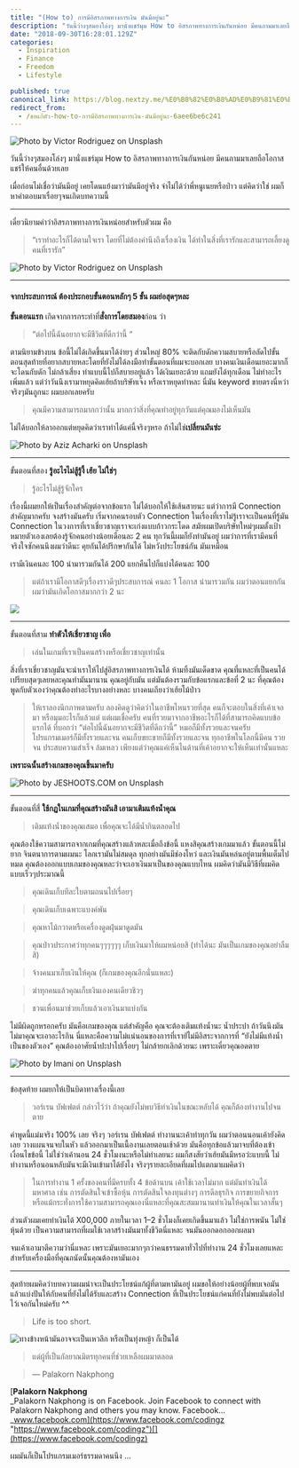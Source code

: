 ```yaml
---
title: "(How to) การมีอิสรภาพทางการเงิน มันมีอยู่นะ"
description: "วันนี้ว่างๆสมองโล่งๆ มานั่งแชร์มุม How to อิสรภาพทางการเงินกันหน่อย มีคนถามมาเลยถือโอกาสแชร์ให้คนอื่นด้วยเลย เมื่อก่อนไม่เชื่อว่ามันมีอยู่ เคยโดนแย้งมาว่ามันมีอยู่จริง จำไม่ได้ว่าพี่หนูเนยหรือป่าว…"
date: "2018-09-30T16:28:01.129Z"
categories: 
  - Inspiration
  - Finance
  - Freedom
  - Lifestyle

published: true
canonical_link: https://blog.nextzy.me/%E0%B8%82%E0%B8%AD%E0%B9%81%E0%B8%81%E0%B9%89%E0%B8%95%E0%B8%B1%E0%B8%A7-how-to-%E0%B8%81%E0%B8%B2%E0%B8%A3%E0%B8%A1%E0%B8%B5%E0%B8%AD%E0%B8%B4%E0%B8%AA%E0%B8%A3%E0%B8%A0%E0%B8%B2%E0%B8%9E%E0%B8%97%E0%B8%B2%E0%B8%87%E0%B8%81%E0%B8%B2%E0%B8%A3%E0%B9%80%E0%B8%87%E0%B8%B4%E0%B8%99-%E0%B8%A1%E0%B8%B1%E0%B8%99%E0%B8%A1%E0%B8%B5%E0%B8%AD%E0%B8%A2%E0%B8%B9%E0%B9%88%E0%B8%99%E0%B8%B0-6aee6be6c241
redirect_from:
  - /ขอแก้ตัว-how-to-การมีอิสรภาพทางการเงิน-มันมีอยู่นะ-6aee6be6c241
---
```


![Photo by [Victor Rodriguez](https://unsplash.com/photos/pWOdBS_l9LQ?utm_source=unsplash&utm_medium=referral&utm_content=creditCopyText) on [Unsplash](https://unsplash.com/search/photos/freedom?utm_source=unsplash&utm_medium=referral&utm_content=creditCopyText)](./asset-1)

วันนี้ว่างๆสมองโล่งๆ มานั่งแชร์มุม How to อิสรภาพทางการเงินกันหน่อย มีคนถามมาเลยถือโอกาสแชร์ให้คนอื่นด้วยเลย

เมื่อก่อนไม่เชื่อว่ามันมีอยู่ เคยโดนแย้งมาว่ามันมีอยู่จริง จำไม่ได้ว่าพี่หนูเนยหรือป่าว แต่คิดว่าใช่ ผมก็หาคำตอบมาเรื่อยๆจนเกิดบทความนี้

---

เดี๋ยวนิยามคำว่าอิสรภาพทางการเงินหน่อยสำหรับตัวผม คือ

> “เราทำอะไรก็ได้ตามใจเรา โดยที่ไม่ต้องคำนึงถึงเรื่องเงิน ได้ทำในสิ่งที่เรารักและสามารถเลี้ยงดูคนที่เรารัก”

![Photo by [Victor Rodriguez](https://unsplash.com/photos/pWOdBS_l9LQ?utm_source=unsplash&utm_medium=referral&utm_content=creditCopyText) on [Unsplash](https://unsplash.com/search/photos/freedom?utm_source=unsplash&utm_medium=referral&utm_content=creditCopyText)](./asset-2)

---

#### **จากประสบการณ์ ต้องประกอบขั้นตอนหลักๆ 5 ขั้น ผมย่อสุดๆหละ**

**ขั้นตอนแรก** เกิดจากการกระทำที่**สั่งการโดยสมอง**ก่อน ว่า

> “ต่อไปนี้ฉันอยากจะมีชีวิตที่ดีกว่านี้ “

ตามนิยามข้างบน ข้อนี้ไม่ได้เกิดขึ้นมาได้ง่ายๆ ส่วนใหญ่ 80% จะติดกับดักความสบายหรือลัดไปขั้นตอนสุดท้ายที่อยากสบายหละโดยที่ยังไม่ได้ลงมือทำขั้นตอนที่ผมจะบอกเลย บางคนเงินเดือนเยอะมากก็จะโดนกับดัก ไม่กล้าเสี่ยง ทำแบบนี้ไปก็สบายอยู่แล้ว ได้เงินเยอะด้วย แถมยังได้ทุกเดือน ไม่ทำอะไรเพิ่มแล้ว แต่ว่าวันนึงเรามาหยุดคิดเฮ้ยถ้าบริษัทเจ๊ง หรือเราหยุดทำหละ นี่มัน keyword ขายตรงนี่หว่า จริงๆมันถูกนะ ผมบอกเลยครับ

> คุณมีความสามารถมากกว่านั้น มากกว่าสิ่งที่คุณทำอยู่ทุกวันแต่คุณมองไม่เห็นมัน

ไม่ได้บอกให้ลาออกแต่หยุดคิดว่าเราทำได้แค่นี้จริงๆหรอ ถ้าไม่ใช่**เปลี่ยนมันซ่ะ**

![Photo by [Aziz Acharki](https://unsplash.com/photos/PUvPZckRnOg?utm_source=unsplash&utm_medium=referral&utm_content=creditCopyText) on [Unsplash](https://unsplash.com/search/photos/change?utm_source=unsplash&utm_medium=referral&utm_content=creditCopyText)](./asset-3)

---

ขั้นตอนที่สอง **รู้อะไรไม่สู้รู้งี้ เฮ้ย ไม่ใช่ๆ**

> รู้อะไรไม่สู้รู้จักใคร

เรื่องนี้ผมยกให้เป็นเรื่องสำคัญต่อจากข้อแรก ไม่ได้บอกให้ใช้เส้นสายนะ แต่ว่าการมี Connection สำคัญมากครับ จงสร้างมันครับ เริ่มจากคนรอบตัว Connection ในเรื่องที่เราไม่รู้เราจะเป็นคนที่รู้มัน Connection ในวงการที่เราเชี่ยวชาญเราจะเก่งแบบก้าวกระโดด สมัยผมเปิดบริษัทใหม่ๆผมตั้งเป้าหมายตัวเองเลยต้องรู้จักคนอย่างน้อยเดือนละ 2 คน ทุกวันนี้ผมก็ยังทำมันอยู่ ผมว่าการที่เรามีคนที่จริงใจซักคนนึงผมว่าดีนะ คุยกันได้ปรึกษากันได้ ไม่หวังประโยชน์กัน มันเหมือน

เรามีเงินคนละ 100 นำมารวมกันได้ 200 แยกคืนไปก็แบ่งได้คนละ 100

> แต่ถ้าเรามีโอกาสดีๆเรื่องราวดีๆประสบการณ์ คนละ 1 โอกาส นำมารวมกัน ผมว่าตอนแยกกันผมว่ามันเกิดโอกาสมากกว่า 2 นะ

![](./asset-4)

---

ขั้นตอนที่สาม **ทำตัวให้เชี่ยวชาญ เพื่อ**

> เล่นในเกมที่เราเป็นคนสร้างหรือเชี่ยวชาญเท่านั้น

สิ่งที่เราเชี่ยวชาญมันจะนำเราให้ไปสู่อิสรภาพทางการเงินได้ ห้ามทิ้งมันเด็ดขาด คุณที่แหละที่เป็นคนได้เปรียบสุดๆเลยหละคุณทำมันมานาน คุณอยู่กับมัน แต่มันต้องรวมกับข้อแรกและข้อที่ 2 นะ ที่คุณต้องพูดกับตัวเองว่าคุณต้องทำอะไรบางอย่างหละ บางคนเถียงว่าเฮ้ยโม้ป่าว

> ให้เราลองนึกภาพตามครับ ลองคิดดูว่าคิดว่าในอาชีพไหนรวยที่สุด คนก็จะตอบในสิ่งที่เค้าเจอมา หรือมุมอะไรก็แล้วแต่ แต่ผมเชื่อครับ คนที่รวยมาจากอาชีพอะไรก็ได้ที่สามารถคิดแบบข้อแรกได้ ที่บอกว่า “ต่อไปนี้ฉันอยากจะมีชีวิตที่ดีกว่านี้” หมอก็มีทั้งรวยและจนครับ โปรแกรมเมอร์ก็มีทั้งรวยและจน คนเก็บขยะขายก็มีทั้งรวยและจน ทุกอาชีพในโลกนี้มีคน รวย จน ประสบความสำเร็จ ล้มเหลว เพียงแต่ว่าคุณแค่เห็นไนด้านที่เค้าอยากจะให้เห็นเท่านั้นแหละ

**เพราะฉนั้นสร้างเกมของคุณขึ้นมาครับ**

![Photo by [JESHOOTS.COM](https://unsplash.com/photos/fzOITuS1DIQ?utm_source=unsplash&utm_medium=referral&utm_content=creditCopyText) on [Unsplash](https://unsplash.com/search/photos/game?utm_source=unsplash&utm_medium=referral&utm_content=creditCopyText)](./asset-5)

---

ขั้นตอนที่สี่ **ใช้กฏในเกมที่คุณสร้างมันสิ เอามาเติมแท้งน้ำคุณ**

> เติมแท้งน้ำของคุณเสมอ เพื่อคุณจะได้มีน้ำกินตลอดไป

คุณต้องใช้ความสามารถจากเกมที่คุณสร้างแล้วหละเมื่อถึงข้อนี้ แหงสิคุณสร้างเกมมาแล้ว ขั้นตอนนี้ไม่ยาก จินตนาการตามผมนะ โลกเรามันไม่สมดุล ทุกอย่างมันมีช่องโหว่ และเงินมันหล่นอยู่ตามพื้นเต็มไปหมด คุณต้องออกแบบเกมของคุณหละว่าจะเอาเงินมาเป็นของคุณแบบไหน ผมคิดว่ามันมีวิธีที่ผมคิดแบบเร็วๆประมาณนี้

> คุณเดินเก็บทีละใบตามถนนไปเรื่อยๆ

> คุณเดินเก็บเฉพาะแบงค์พัน

> คุณหาไม้กวาดหรือเครื่องดูดฝุ่นมาดูดมัน

> คุณป่าวประกาศว่าทุกคนๆๆๆๆๆๆ เก็บเงินมาให้ผมหน่อยสิ (ทำได้นะ มันเป็นเกมของคุณอย่าลืมสิ)

> จ้างคนมาเก็บเงินให้คุณ (ก็เกมของคุณอีกนั่นแหละ)

> ฆ่าทุกคนแล้วคุณเก็บเงินเองคนเดียวชิวๆ

> ชวนเพื่อนมาช่วยเก็บแล้วเอาเงินมาแบ่งกัน

ไม่มีผิดถูกหรอกครับ มันคือเกมของคุณ แต่สำคัญคือ คุณจะต้องเติมแท้งน้ำนะ น้ำประปา ถ้าวันนึงมันไม่มาคุณจะเอาอะไรกิน นี่แหละคือความไม่แน่นอนของการที่เรายัไม่มีอิสระจากการที่ “ยังไม่มีแท้งน้ำเป็นของตัวเอง” คุณต้องอาศัยน้ำปะปาไปเรื่อยๆ ไม่กล้ายกเลิกด้วยนะ เพราะเดี๋ยวคุณอดตาย

![Photo by [Imani](https://unsplash.com/photos/vDQ-e3RtaoE?utm_source=unsplash&utm_medium=referral&utm_content=creditCopyText) on [Unsplash](https://unsplash.com/search/photos/water-tank?utm_source=unsplash&utm_medium=referral&utm_content=creditCopyText)](./asset-6)

---

ข้อสุดท้าย ผมยกให้เป็นบิดาทางเรื่องนี้เลย

> วอร์เรน บัฟเฟตต์ กล่าวไว้ว่า ถ้าคุณยังไม่พบวิธีทำเงินในขณะหลับได้ คุณก็ต้องทำงานไปจนตาย

คำพูดนี้แม่มจริง 100% เลย จริงๆ วอร์เรน บัฟเฟตต์ ทำงานนะเค้าทำทุกวัน ผมว่าตอนนอนเค้ายังคิดเลย วางแผนจนจบในหัว แล้วออกมาเป็นเนื้องานเลยตอนเช้าด้วย มันคือทุกข้อแล้วมาจบที่ต้องเข้าเงื่อนไขข้อนี้ ไม่ใช่ว่าเค้านอน 24 ชั่วโมงนะหรือไม่ทำเลยนะ ผมก็สงสัยว่าเฮ้ยมันมีหรอว่ะแบบนี้ ไม่ทำงานหรือนอนหลับมันจะมีเงินเข้ามาได้ยังไง จริงๆรายละเอียดที่ผมไปแตกมาผมคิดว่า

> ในการทำงาน 1 ครั้งของคนที่มีครบทั้ง 4 ข้อด้านบน เค้าใช้เวลาไม่มาก แต่มันทำเงินได้มหาศาล เช่น การตัดสินใจเข้าซื้อหุ้น การตัดสินใจลงทุนต่างๆ การดีลธุรกิจ การขยายกิจการ หรือแม้กระทั่งการใช้ความสามารถคุณเองนี่แหละที่คุณสะสมมานานทำเงินให้คุณในเวลาสั้นๆ

ส่วนตัวผมเคยทำเงินได้ X00,000 ภายในเวลา 1–2 ชั่วโมงก็เคยเกิดขึ้นมาแล้ว ไม่ใช่การพนัน ไม่ใช่หุ้นด้วย เป็นความสามารถที่ผมใช้เวลาสร้างมันมาทั้งชีวิตนี่แหละ จนมันออกดอกออกผลมา

จนเค้าเอามาตีความว่านี่แหละ เพราะมันเยอะมากๆกว่าคนธรรมดาทั่วไปที่ทำงาน 24 ชั่วโมงเลยแหละ สำหรับเครื่องมือที่คุณถนัดนั้นคุณต้องหามันเอง

---

สุดท้ายผมคิดว่าบทความผมน่าจะเป็นประโยชน์แก้ผู้ที่ตามหามันอยู่ ผมขอให้อย่างน้อยผู้ที่พบเจอมันแล้วแบ่งปันให้กับคนที่ยังไม่ได้รับและสร้าง Connection ที่เป็นประโยชน์แก่คนที่ยังไม่พบมันต่อไปไว้เจอกันใหม่ครับ ^^

> Life is too short.

![ทางข้างหน้ามันอาจจะเป็นเหวลึก หรือเป็นทุ่งหญ้า ก็เป็นได้](./asset-7)

> แด่ผู้ที่เป็นกัลยาณมิตรทุกคนที่ช่วยเหลือผมมาตลอด

> — Palakorn Nakphong

[**Palakorn Nakphong**  
_Palakorn Nakphong is on Facebook. Join Facebook to connect with Palakorn Nakphong and others you may know. Facebook…_www.facebook.com](https://www.facebook.com/codingz "https://www.facebook.com/codingz")[](https://www.facebook.com/codingz)

ผมมันก็เป็นโปรแกรมเมอร์ธรรมดาคนนึง …
